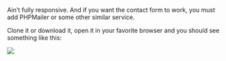 Ain't fully responsive. And if you want the contact form to work, you must add PHPMailer or some other similar service.

Clone it or download it, open it in your favorite browser and you should see something like this:

![](landing25watts.png)
